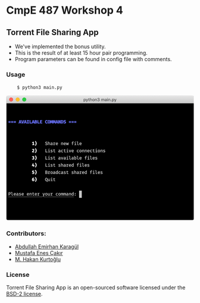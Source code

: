 # CmpE 487 Workshop 4

## Torrent File Sharing App
- We've implemented the bonus utility.
- This is the result of at least 15 hour pair programming.
- Program parameters can be found in config file with comments.

### Usage
```bash
    $ python3 main.py
```

![Main Menu](main-menu.png)

### Contributors:
- [Abdullah Emirhan Karagül](https://github.com/emir350z)
- [Mustafa Enes Çakır](https://github.com/EnesCakir)
- [M. Hakan Kurtoğlu](https://github.com/memhak)

### License
Torrent File Sharing App is an open-sourced software licensed under the [BSD-2 license](https://opensource.org/licenses/BSD-2-Clause).
